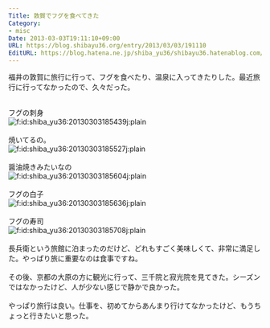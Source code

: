 ```yaml
---
Title: 敦賀でフグを食べてきた
Category:
- misc
Date: 2013-03-03T19:11:10+09:00
URL: https://blog.shibayu36.org/entry/2013/03/03/191110
EditURL: https://blog.hatena.ne.jp/shiba_yu36/shibayu36.hatenablog.com/atom/entry/6435922169449581149
---
```


福井の敦賀に旅行に行って、フグを食べたり、温泉に入ってきたりした。最近旅行に行ってなかったので、久々だった。<div><br></div><div>フグの刺身</div><div><div><img class="hatena-fotolife" title="f:id:shiba_yu36:20130303185439j:plain" src="http://cdn-ak.f.st-hatena.com/images/fotolife/s/shiba_yu36/20130303/20130303185439.jpg" alt="f:id:shiba_yu36:20130303185439j:plain"></div></div><div><br></div><div>焼いてるの。</div><div><div><img class="hatena-fotolife" title="f:id:shiba_yu36:20130303185527j:plain" src="http://cdn-ak.f.st-hatena.com/images/fotolife/s/shiba_yu36/20130303/20130303185527.jpg" alt="f:id:shiba_yu36:20130303185527j:plain"></div></div><div><br></div><div>醤油焼きみたいなの</div><div><div><img class="hatena-fotolife" title="f:id:shiba_yu36:20130303185604j:plain" src="http://cdn-ak.f.st-hatena.com/images/fotolife/s/shiba_yu36/20130303/20130303185604.jpg" alt="f:id:shiba_yu36:20130303185604j:plain"></div></div><div><br></div><div>フグの白子</div><div><div><img class="hatena-fotolife" title="f:id:shiba_yu36:20130303185636j:plain" src="http://cdn-ak.f.st-hatena.com/images/fotolife/s/shiba_yu36/20130303/20130303185636.jpg" alt="f:id:shiba_yu36:20130303185636j:plain"></div></div><div><br></div><div>フグの寿司</div><div><div><img class="hatena-fotolife" title="f:id:shiba_yu36:20130303185708j:plain" src="http://cdn-ak.f.st-hatena.com/images/fotolife/s/shiba_yu36/20130303/20130303185708.jpg" alt="f:id:shiba_yu36:20130303185708j:plain"></div></div><div><br></div><div>長兵衛という旅館に泊まったのだけど、どれもすごく美味しくて、非常に満足した。やっぱり旅に重要なのは食事ですね。</div><div><br></div><div>その後、京都の大原の方に観光に行って、三千院と寂光院を見てきた。シーズンではなかったけど、人が少ない感じで静かで良かった。</div><div><br></div><div>やっぱり旅行は良い。仕事を、初めてからあんまり行けてなかったけど、もうちょっと行きたいと思った。</div>

